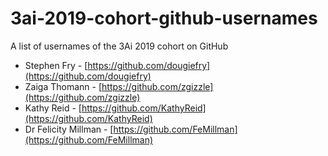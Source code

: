 # 3ai-2019-cohort-github-usernames

A list of usernames of the 3Ai 2019 cohort on GitHub

* Stephen Fry - [https://github.com/dougiefry](https://github.com/dougiefry)
* Zaiga Thomann - [https://github.com/zgizzle](https://github.com/zgizzle)
* Kathy Reid - [https://github.com/KathyReid](https://github.com/KathyReid)
* Dr Felicity Millman - [https://github.com/FeMillman](https://github.com/FeMillman)

